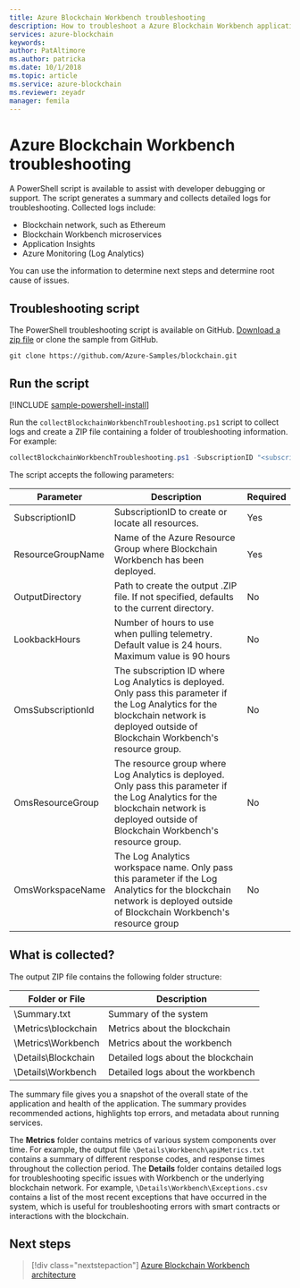 ```yaml
---
title: Azure Blockchain Workbench troubleshooting
description: How to troubleshoot a Azure Blockchain Workbench application.
services: azure-blockchain
keywords: 
author: PatAltimore
ms.author: patricka
ms.date: 10/1/2018
ms.topic: article
ms.service: azure-blockchain
ms.reviewer: zeyadr
manager: femila
---
```


# Azure Blockchain Workbench troubleshooting

A PowerShell script is available to assist with developer debugging or support. The script generates a summary and collects detailed logs for troubleshooting. Collected logs include:

* Blockchain network, such as Ethereum
* Blockchain Workbench microservices
* Application Insights
* Azure Monitoring (Log Analytics)

You can use the information to determine next steps and determine root cause of issues. 

## Troubleshooting script

The PowerShell troubleshooting script is available on GitHub. [Download a zip file](https://github.com/Azure-Samples/blockchain/archive/master.zip) or clone the sample from GitHub.

```
git clone https://github.com/Azure-Samples/blockchain.git
```

## Run the script
[!INCLUDE [sample-powershell-install](../../../includes/sample-powershell-install.md)]

Run the `collectBlockchainWorkbenchTroubleshooting.ps1` script to collect logs and create a ZIP file containing a folder of troubleshooting information. For example:

``` powershell
collectBlockchainWorkbenchTroubleshooting.ps1 -SubscriptionID "<subscription_id>" -ResourceGroupName "workbench-resource-group-name"
```
The script accepts the following parameters:

| Parameter  | Description | Required |
|---------|---------|----|
| SubscriptionID | SubscriptionID to create or locate all resources. | Yes |
| ResourceGroupName | Name of the Azure Resource Group where Blockchain Workbench has been deployed. | Yes |
| OutputDirectory | Path to create the output .ZIP file. If not specified, defaults to the current directory. | No |
| LookbackHours | Number of hours to use when pulling telemetry. Default value is 24 hours. Maximum value is 90 hours | No |
| OmsSubscriptionId | The subscription ID where Log Analytics is deployed. Only pass this parameter if the Log Analytics for the blockchain network is deployed outside of Blockchain Workbench's resource group.| No |
| OmsResourceGroup |The resource group where Log Analytics is deployed. Only pass this parameter if the Log Analytics for the blockchain network is deployed outside of Blockchain Workbench's resource group.| No |
| OmsWorkspaceName | The Log Analytics workspace name. Only pass this parameter if the Log Analytics for the blockchain network is deployed outside of Blockchain Workbench's resource group | No |

## What is collected?

The output ZIP file contains the following folder structure:

| Folder or File | Description  |
|---------|---------|
| \Summary.txt | Summary of the system |
| \Metrics\blockchain | Metrics about the blockchain |
| \Metrics\Workbench | Metrics about the workbench |
| \Details\Blockchain | Detailed logs about the blockchain |
| \Details\Workbench | Detailed logs about the workbench |

The summary file gives you a snapshot of the overall state of the application and health of the application. The summary provides recommended actions, highlights top errors, and metadata about running services.

The **Metrics** folder contains metrics of various system components over time. For example, the output file `\Details\Workbench\apiMetrics.txt` contains a summary of different response codes, and response times throughout the collection period. 
The **Details** folder contains detailed logs for troubleshooting specific issues with Workbench or the underlying blockchain network. For example, `\Details\Workbench\Exceptions.csv` contains a list of the most recent exceptions that have occurred in the system, which is useful for troubleshooting errors with smart contracts or interactions with the blockchain. 

## Next steps

> [!div class="nextstepaction"]
> [Azure Blockchain Workbench architecture](architecture.md)
